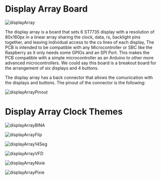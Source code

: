 # Display Array Board
![displayArray](https://savageelectronics.com/wp-content/uploads/2021/07/DisplayArray-Sideview.png)

The display array is a board that sets 6 ST7735 display with a resolution of 80x160px in a linear array sharing the clock, data, rs, backlight pins together, and leaving individual access to the cs lines of each display, The PCB is intended to be compatible with any Microcontroller or SBC like the Raspberry as it only needs some GPIOs and an SPI Port. This makes the PCB compatible with a simple microcontroller as an Arduino to other more advanced microcontrollers. We could say this board is a breakout board for the arrangement of six displays and 4 buttons. 

The display array has a back connector that allows the comunication with the displays and buttons. The pinout of the connector is the following:

![displayArrayPinout](https://savageelectronics.com/wp-content/uploads/2021/07/DisplayArray_Pinout.png)

# Display Array Clock Themes

![displayArrayBINA](https://savageelectronics.com/wp-content/uploads/2021/07/BINAView.png)

![displayArrayFlip](https://savageelectronics.com/wp-content/uploads/2021/07/FlipFlap.png)

![displayArray14Seg](https://savageelectronics.com/wp-content/uploads/2021/07/14Segment.png)

![displayArrayVFD](https://savageelectronics.com/wp-content/uploads/2021/07/VFD.png)

![displayArrayNixie](https://savageelectronics.com/wp-content/uploads/2021/07/NixieTube.png)

![displayArrayPixie](https://savageelectronics.com/wp-content/uploads/2021/07/PixiePro.png)
